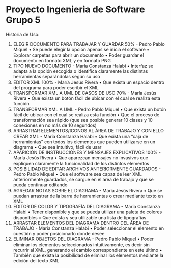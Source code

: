 Proyecto Ingenieria de Software Grupo 5
=======================================

Historia de Uso:

1. ELEGIR DOCUMENTO PARA TRABAJAR Y GUARDAR 50% - Pedro Pablo Miquel 
  • Se puede elegir la opción apenas se inicia el 
    software
  • Explorar carpetas para abrir un documento
  • Poder guardar el documento en formato XML 
    y en formato PNG
2. TIPO NUEVO DOCUMENTO - María Constanza Halabi
  • Interfaz se adapta a la opción escogida o 
    identifica claramente las distintas 
    herramientas separándolas según su uso
3. EDITOR XML 100% - María Jesús Rivera
  • Que exista un espacio dentro del programa 
    para poder escribir el XML
4. TRANSFORMAR XML A UML DE CASOS DE USO 70% - María Jesús Rivera
  • Que exista un botón fácil de ubicar con el cual 
    se realiza esta función
5. TRANSFORMAR XML A UML - Pedro Pablo Miquel
  • Que exista un botón fácil de ubicar con el cual 
    se realiza esta función
  • Que el proceso de transformación sea rápido 
    (que sea posible generar 10 clases y 10 
    conexiones en no más de 10 segundos)
6. ARRASTRAR ELEMENTOS/ICONOS AL ÁREA DE TRABAJO Y CON ELLO CREAR XML - María Constanza Halabi
  • Que exista una “caja de herramientas” con 
    todos los elementos que pueden utilizarse en 
    un diagrama
  • Que sea intuitivo, fácil de usar
7. APARICIÓN DE INSTRUCCIÓNES Y MENSAJES EXPLICATIVOS 100% - María Jesús Rivera
  • Que aparezcan mensajes no invasivos que 
    expliquen claramente la funcionalidad de los 
    distintos elementos
8. POSIBILIDAD DE EDITAR ARCHIVOS ANTERIORMENTE GUARDADOS - Pedro Pablo Miquel
  • Que el software sea capaz de leer XML 
    anteriormente guardados, se cargue en el área 
    de trabajo y que se pueda continuar editando
9. AGREGAR NOTAS SOBRE EL DIAGRAMA - María Jesús Rivera
  • Que se puedan arrastrar de la barra de 
    herramientas o crear mediante texto en XML
10. EDITOR DE COLOR Y TIPOGRAFÍA DEL DIAGRAMA - María Constanza Halabi
  • Tener disponible y que se pueda utilizar una 
    paleta de colores disponibles
  • Que exista y sea utilizable una lista de 
    tipografías
11. ARRASTAR ELEMENTOS DEL DIAGRAMA DENTRO DEL ÁREA DE TRABAJO - María Constanza Halabi
  • Poder seleccionar el elemento en cuestión y 
    poder posicionarlo donde desee
12. ELIMINAR OBJETOS DEL DIAGRAMA - Pedro Pablo Miquel
  • Poder eliminar los elementos seleccionados 
    intuitivamente, es decir sin recurrir al XML, 
    generando el cambio correspondiente en este 
    último
  • También que exista la posibilidad de eliminar 
    los elementos mediante la edición del texto 
    XML
